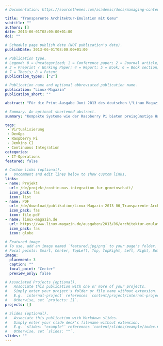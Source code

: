 ```yaml
---
# Documentation: https://sourcethemes.com/academic/docs/managing-content/

title: "Transparente Architektur-Emulation mit Qemu"
subtitle: ""
authors: []
date: 2013-06-01T08:00:00+01:00
doi: ""

# Schedule page publish date (NOT publication's date).
publishDate: 2013-06-01T08:00:00+01:00

# Publication type.
# Legend: 0 = Uncategorized; 1 = Conference paper; 2 = Journal article;
# 3 = Preprint / Working Paper; 4 = Report; 5 = Book; 6 = Book section;
# 7 = Thesis; 8 = Patent
publication_types: ["2"]

# Publication name and optional abbreviated publication name.
publication: "Linux-Magazin"
publication_short: ""

abstract: "Für die Print-Ausgabe Juni 2013 des deutschen \"Linux Magazin\" schrieb ich einen Artikel darüber, wie man automatisiert ein Image für Embedded Systeme wie dem Raspberry Pi bereitstellt."

# Summary. An optional shortened abstract.
summary: "Kompakte Systeme wie der Raspberry Pi bieten preisgünstige Hardware für unzählige Verwendungszwecke. Doch wie entwickelt und portiert man Software auf diese Plattformen?"

tags:
 - Virtualisierung
 - DevOps
 - Raspberry Pi
 - Jenkins CI
 - Continuous Integration
categories:
 - IT-Operations
featured: false

# Custom links (optional).
#   Uncomment and edit lines below to show custom links.
links:
- name: Projekt
  url: /de/projekt/continuous-integration-fur-gemeinschaft/
  icon_pack: fas
  icon: list
- name: PDF
  url: /de/download/publikation/Linux-Magazin-2013-06_Transparente-Architektur-Emulation-mit-Qemu.pdf
  icon_pack: fas
  icon: file-pdf
- name: linux-magazin.de
  url: https://www.linux-magazin.de/ausgaben/2013/06/architektur-emulation/
  icon_pack: fas
  icon: globe

# Featured image
# To use, add an image named `featured.jpg/png` to your page's folder. 
# Focal points: Smart, Center, TopLeft, Top, TopRight, Left, Right, BottomLeft, Bottom, BottomRight.
image:
  placement: 3
  caption: ""
  focal_point: "Center"
  preview_only: false

# Associated Projects (optional).
#   Associate this publication with one or more of your projects.
#   Simply enter your project's folder or file name without extension.
#   E.g. `internal-project` references `content/project/internal-project/index.md`.
#   Otherwise, set `projects: []`.
projects: []

# Slides (optional).
#   Associate this publication with Markdown slides.
#   Simply enter your slide deck's filename without extension.
#   E.g. `slides: "example"` references `content/slides/example/index.md`.
#   Otherwise, set `slides: ""`.
slides: ""
---
```



